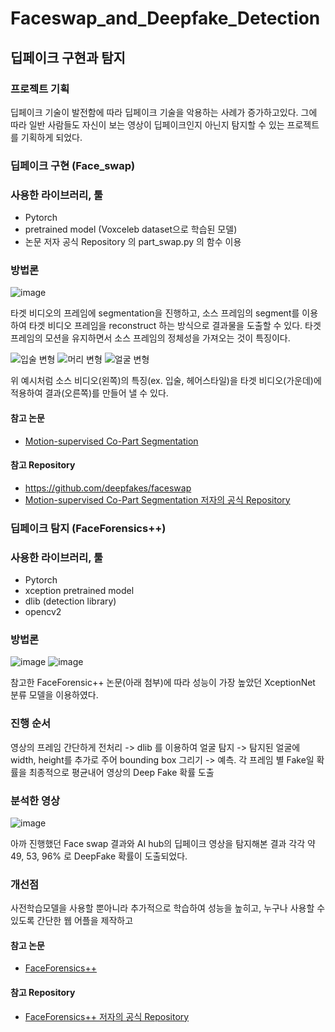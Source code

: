 # Faceswap_and_Deepfake_Detection

## 딥페이크 구현과 탐지

### 프로젝트 기획
딥페이크 기술이 발전함에 따라 딥페이크 기술을 악용하는 사례가 증가하고있다.
그에 따라 일반 사람들도 자신이 보는 영상이 딥페이크인지 아닌지 탐지할 수 있는 프로젝트를 기획하게 되었다.

### 딥페이크 구현 (Face_swap)

### 사용한 라이브러리, 툴
- Pytorch
- pretrained model (Voxceleb dataset으로 학습된 모델)
- 논문 저자 공식 Repository 의 part_swap.py 의 함수 이용

### 방법론

![image](https://user-images.githubusercontent.com/75903850/134393978-46113f0f-809d-4430-b4d1-236fddf945b8.png)

타겟 비디오의 프레임에 segmentation을 진행하고, 소스 프레임의 segment를 이용하여 타겟 비디오 프레임을 reconstruct 하는 방식으로 결과물을 도출할 수 있다. 타겟 프레임의 모션을 유지하면서 소스 프레임의 정체성을 가져오는 것이 특징이다.


![입술 변형](https://user-images.githubusercontent.com/75903850/134393672-02cc0293-e63b-41a3-80fb-57b46461dcd9.png)
![머리 변형](https://user-images.githubusercontent.com/75903850/134393930-c055f5ce-1084-4399-b93c-cd3b1c9c9f41.png)
![얼굴 변형](https://user-images.githubusercontent.com/75903850/134395532-10b2951e-b009-46ba-bf93-ca31bc5abd4b.png)

위 예시처럼 소스 비디오(왼쪽)의 특징(ex. 입술, 헤어스타일)을 타겟 비디오(가운데)에 적용하여 결과(오른쪽)를 만들어 낼 수 있다.
 
#### 참고 논문 
- [Motion-supervised Co-Part Segmentation](https://arxiv.org/abs/2004.03234)

#### 참고 Repository
- https://github.com/deepfakes/faceswap
- [Motion-supervised Co-Part Segmentation 저자의 공식 Repository](https://github.com/AliaksandrSiarohin/motion-cosegmentation)

### 딥페이크 탐지 (FaceForensics++)

### 사용한 라이브러리, 툴
- Pytorch
- xception pretrained model
- dlib (detection library)
- opencv2

### 방법론
![image](https://user-images.githubusercontent.com/75903850/134397425-10566442-5671-4311-9b06-82348f5308de.png)
![image](https://user-images.githubusercontent.com/75903850/135982383-20b5a2a2-1ec5-45df-bd86-a27c29e43b73.png)

참고한 FaceForensic++ 논문(아래 첨부)에 따라 성능이 가장 높았던 XceptionNet 분류 모델을 이용하였다.

### 진행 순서
영상의 프레임 간단하게 전처리 -> dlib 를 이용하여 얼굴 탐지 -> 탐지된 얼굴에 width, height를 추가로 주어 bounding box 그리기 -> 예측. 각 프레임 별 Fake일 확률을 최종적으로 평균내어 영상의 Deep Fake 확률 도출

### 분석한 영상
![image](https://user-images.githubusercontent.com/75903850/135982953-5b6c9c04-f801-464f-8822-077250304259.png)

아까 진행했던 Face swap 결과와 AI hub의 딥페이크 영상을 탐지해본 결과 각각 약 49, 53, 96% 로 DeepFake 확률이 도출되었다.

### 개선점

사전학습모델을 사용할 뿐아니라 추가적으로 학습하여 성능을 높히고, 누구나 사용할 수 있도록 간단한 웹 어플을 제작하고 

#### 참고 논문
- [FaceForensics++](https://arxiv.org/abs/1901.08971)

#### 참고 Repository
- [FaceForensics++ 저자의 공식 Repository](https://github.com/ondyari/FaceForensics)
